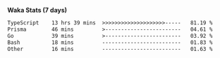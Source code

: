 
<b>Waka Stats (7 days)</b>

<!--START_SECTION:waka-->

```txt
TypeScript    13 hrs 39 mins  >>>>>>>>>>>>>>>>>>>>-----   81.19 %
Prisma        46 mins         >------------------------   04.61 %
Go            39 mins         >------------------------   03.92 %
Bash          18 mins         -------------------------   01.83 %
Other         16 mins         -------------------------   01.63 %
```

<!--END_SECTION:waka-->
